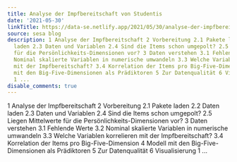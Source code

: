 ```yaml
---
title: Analyse der Impfbereitschaft von Studentis
date: '2021-05-30'
linkTitle: https://data-se.netlify.app/2021/05/30/analyse-der-impfbereitschaft-von-studentis/
source: sesa blog
description: 1 Analyse der Impfbereitschaft 2 Vorbereitung 2.1 Pakete laden 2.2 Daten
  laden 2.3 Daten und Variablen 2.4 Sind die Items schon umgepolt? 2.5 Liegen Mittelwerte
  für die Persönlichkeits-Dimensionen vor? 3 Daten verstehen 3.1 Fehlende Werte 3.2
  Nominal skalierte Variablen in numerische umwandeln 3.3 Welche Variablen korrelieren
  mit der Impfbereitschaft? 3.4 Korrelation der Items pro Big-Five-Dimension 4 Modell
  mit den Big-Five-Dimensionen als Prädiktoren 5 Zur Datenqualität 6 Visualisierung
  1 ...
disable_comments: true
---
```

1 Analyse der Impfbereitschaft 2 Vorbereitung 2.1 Pakete laden 2.2 Daten laden 2.3 Daten und Variablen 2.4 Sind die Items schon umgepolt? 2.5 Liegen Mittelwerte für die Persönlichkeits-Dimensionen vor? 3 Daten verstehen 3.1 Fehlende Werte 3.2 Nominal skalierte Variablen in numerische umwandeln 3.3 Welche Variablen korrelieren mit der Impfbereitschaft? 3.4 Korrelation der Items pro Big-Five-Dimension 4 Modell mit den Big-Five-Dimensionen als Prädiktoren 5 Zur Datenqualität 6 Visualisierung 1 ...